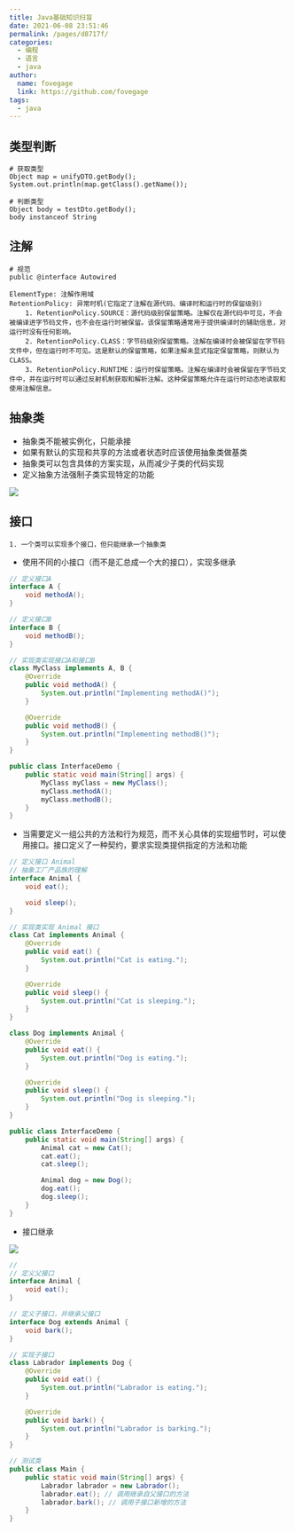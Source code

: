 ```yaml
---
title: Java基础知识扫盲
date: 2021-06-08 23:51:46
permalink: /pages/d8717f/
categories:
  - 编程
  - 语言
  - java
author:
  name: fovegage
  link: https://github.com/fovegage
tags:
  - java
---
```


## 类型判断

```
# 获取类型
Object map = unifyDTO.getBody();  
System.out.println(map.getClass().getName());

# 判断类型
Object body = testDto.getBody();
body instanceof String
```

## 注解

```
# 规范
public @interface Autowired

ElementType: 注解作用域
RetentionPolicy: 异常时机(它指定了注解在源代码、编译时和运行时的保留级别)
	1. RetentionPolicy.SOURCE：源代码级别保留策略。注解仅在源代码中可见，不会被编译进字节码文件，也不会在运行时被保留。该保留策略通常用于提供编译时的辅助信息，对运行时没有任何影响。
	2. RetentionPolicy.CLASS：字节码级别保留策略。注解在编译时会被保留在字节码文件中，但在运行时不可见。这是默认的保留策略，如果注解未显式指定保留策略，则默认为 CLASS。
	3. RetentionPolicy.RUNTIME：运行时保留策略。注解在编译时会被保留在字节码文件中，并在运行时可以通过反射机制获取和解析注解。这种保留策略允许在运行时动态地读取和使用注解信息。
```

## 抽象类

- 抽象类不能被实例化，只能承接
- 如果有默认的实现和共享的方法或者状态时应该使用抽象类做基类
- 抽象类可以包含具体的方案实现，从而减少子类的代码实现
- 定义抽象方法强制子类实现特定的功能

![](https://obsidian-foveagge.oss-cn-beijing.aliyuncs.com/blog/dluTZC.png)

## 接口

```
1. 一个类可以实现多个接口，但只能继承一个抽象类
```

- 使用不同的小接口（而不是汇总成一个大的接口），实现多继承

```java
// 定义接口A
interface A {
    void methodA();
}

// 定义接口B
interface B {
    void methodB();
}

// 实现类实现接口A和接口B
class MyClass implements A, B {
    @Override
    public void methodA() {
        System.out.println("Implementing methodA()");
    }

    @Override
    public void methodB() {
        System.out.println("Implementing methodB()");
    }
}

public class InterfaceDemo {
    public static void main(String[] args) {
        MyClass myClass = new MyClass();
        myClass.methodA();
        myClass.methodB();
    }
}
```

- 当需要定义一组公共的方法和行为规范，而不关心具体的实现细节时，可以使用接口。接口定义了一种契约，要求实现类提供指定的方法和功能

```java
// 定义接口 Animal
// 抽象工厂产品族的理解
interface Animal {
    void eat();

    void sleep();
}

// 实现类实现 Animal 接口
class Cat implements Animal {
    @Override
    public void eat() {
        System.out.println("Cat is eating.");
    }

    @Override
    public void sleep() {
        System.out.println("Cat is sleeping.");
    }
}

class Dog implements Animal {
    @Override
    public void eat() {
        System.out.println("Dog is eating.");
    }

    @Override
    public void sleep() {
        System.out.println("Dog is sleeping.");
    }
}

public class InterfaceDemo {
    public static void main(String[] args) {
        Animal cat = new Cat();
        cat.eat();
        cat.sleep();

        Animal dog = new Dog();
        dog.eat();
        dog.sleep();
    }
}
```

- 接口继承

![](https://obsidian-foveagge.oss-cn-beijing.aliyuncs.com/blog/qaRIaA.png)

```java
// 
// 定义父接口
interface Animal {
    void eat();
}

// 定义子接口，并继承父接口
interface Dog extends Animal {
    void bark();
}

// 实现子接口
class Labrador implements Dog {
    @Override
    public void eat() {
        System.out.println("Labrador is eating.");
    }

    @Override
    public void bark() {
        System.out.println("Labrador is barking.");
    }
}

// 测试类
public class Main {
    public static void main(String[] args) {
        Labrador labrador = new Labrador();
        labrador.eat(); // 调用继承自父接口的方法
        labrador.bark(); // 调用子接口新增的方法
    }
}
```

